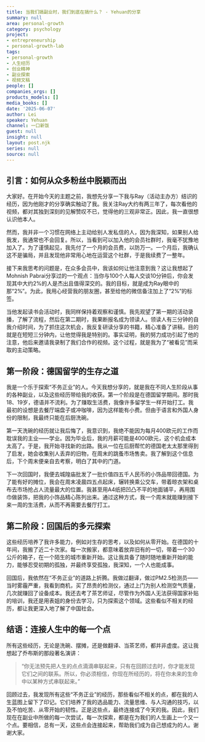 ```yaml
---
title: 当我们搞副业时，我们到底在搞什么？ - Yehuan的分享
summary: null
area: personal-growth
category: psychology
project:
- entrepreneurship
- personal-growth-lab
tags:
- personal-growth
- 人生经历
- 创业精神
- 副业探索
- 视频文稿
people: []
companies_orgs: []
products_models: []
media_books: []
date: '2025-06-07'
author: Lei
speaker: Yehuan
channel: 一口新饭
guest: null
insight: null
layout: post.njk
series: null
source: null
---
```

## 引言：如何从众多粉丝中脱颖而出

大家好。在开始今天的主题之前，我想先分享一下我与Ray（活动主办方）结识的经历，因为他刚才的分享确实触动了我。我关注Ray大约有两三年了，每次看他的视频，都对其独到深刻的见解赞叹不已，觉得他的三观非常正。因此，我一直很想认识他本人。

然而，我并非一个习惯在网络上主动给别人发私信的人，因为我深知，如果别人给我发，我通常也不会回复。所以，当看到可以加入他的会员社群时，我毫不犹豫地加入了。为了谨慎起见，我先付了一个月的会员费，以防万一。一个月后，我确认这不是骗局，并且发现他非常用心地在运营这个社群，于是我续费了一整年。

接下来我思考的问题是，在众多会员中，我该如何让他注意到我？这让我想起了Mohnish
Pabrai分享过的一个观点：当你与100个人每人交谈10分钟后，你会发现其中大约2%的人是杰出且值得深交的。我的目标，就是成为Ray眼中的那“2%”。为此，我用心经营我的朋友圈，甚至给他的微信备注加上了“2%”的标签。

当他发起读书会活动时，我同样保持着观察和谨慎。我先观望了第一期的活动录播，了解了流程，然后在第二期时，我果断报名成为领读人。领读人有三分钟的自我介绍时间，为了抓住这次机会，我反复研读分享的书籍，精心准备了讲稿，目的就是在短短三分钟内，让他觉得我是特别的。事实证明，我的努力成功引起了他的注意，他后来邀请我录制了我们合作的视频。这个过程，就是我为了“被看见”而采取的主动策略。

## 第一阶段：德国留学的生存之道

我是一个乐于探索“不务正业”的人。今天我想分享的，就是我在不同人生阶段从事的各种副业，以及这些经历带给我的收获。第一个阶段是在德国留学期间。那时我18、19岁，德语并不流利。为了赚取生活费，我像许多留学生一样开始打工。我最初的设想是去餐厅端盘子或冲咖啡，因为这样能有小费。但由于语言和外国人身份的限制，我最终只能在后厨洗碗。

第一天洗碗的经历就让我后悔了，我意识到，我绝不能因为每月400欧元的工作而耽误我的主业——学业。因为毕业后，我的月薪可能是4000欧元，这个机会成本太高了。于是，我开始寻找新的出路。我从一位在后厨帮忙的德国老太太那里得到了启发，她会收集别人丢弃的旧物，在周末的跳蚤市场售卖。我了解到这个信息后，下个周末便亲自去考察，明白了其中的门道。

下一次回国时，我便去城隍庙批发了一批价值四五千人民币的小饰品带回德国。为了能有好的摊位，我会在周末凌晨四五点起床，辗转换乘公交车，带着晾衣架和桌布去市场抢占人流量最大的位置。我甚至用A4纸把凹凸不平的地面铺平，再用围巾做装饰，把我的小饰品精心陈列出来。通过这种方式，我一个周末就能赚到接下来一周的生活费，从而不再需要去餐厅打工。

## 第二阶段：回国后的多元探索

这些经历培养了我许多能力，例如对生存的思考，以及如何从零开始。在德国的十年间，我搬了近二十次家。每一次搬家，都意味着放弃旧有的一切，带着一个30公斤的箱子，在一个陌生的城市重新开始。这让我具备了随时随地重新开始的能力，能够忍受初期的孤独，并最终享受孤独，我深知，一个人也能成事。

回国后，我依然在“不务正业”的道路上折腾。我做过翻译，做过PM2.5检测员——当时雾霾严重，我看到商机，买了昂贵的检测仪，通过上门为别人检测空气质量，几次就赚回了设备成本。我还去考了茶艺师证，尽管作为外国人无法获得国家补贴的培训，我还是用表姐的身份去学习，只为探索这个领域。这些看似不相关的经历，都让我更深入地了解了中国社会。

## 结语：连接人生中的每一个点

所有这些经历，无论是洗碗、摆摊，还是做翻译、当茶艺师，都并非虚度。这让我想起了乔布斯的那段著名演讲：

> “你无法预先把人生的点点滴滴串联起来，只有在回顾过去时，你才能发现它们之间的联系。所以，你必须相信，你现在所经历的，将在你未来的生命中以某种方式串联起来。”

回顾过去，我发现所有这些“不务正业”的经历，那些看似不相关的点，都在我的人生蓝图上留下了印记。它们培养了我的选品能力、流量思维、与人沟通的技巧，以及不怕吃苦、从零开始的韧性。正是这些点，最终连接成了今天的我。因此，我们现在在副业中所做的每一次尝试，每一次探索，都是在为我们的人生画上一个又一个点。要相信，总有一天，这些点会连接起来，帮助我们成为自己想成为的人。谢谢大家。